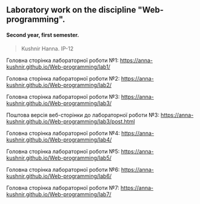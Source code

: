## Laboratory work on the discipline "Web-programming".
#### Second year, first semester.
> Kushnir Hanna. IP-12


Головна сторінка лабораторної роботи №1:
https://anna-kushnir.github.io/Web-programming/lab1/

Головна сторінка лабораторної роботи №2:
https://anna-kushnir.github.io/Web-programming/lab2/

Головна сторінка лабораторної роботи №3:
https://anna-kushnir.github.io/Web-programming/lab3/

Поштова версія веб-сторінки до лабораторної роботи №3:
https://anna-kushnir.github.io/Web-programming/lab3/post.html

Головна сторінка лабораторної роботи №4:
https://anna-kushnir.github.io/Web-programming/lab4/

Головна сторінка лабораторної роботи №5:
https://anna-kushnir.github.io/Web-programming/lab5/

Головна сторінка лабораторної роботи №6:
https://anna-kushnir.github.io/Web-programming/lab6/

Головна сторінка лабораторної роботи №7:
https://anna-kushnir.github.io/Web-programming/lab7/
